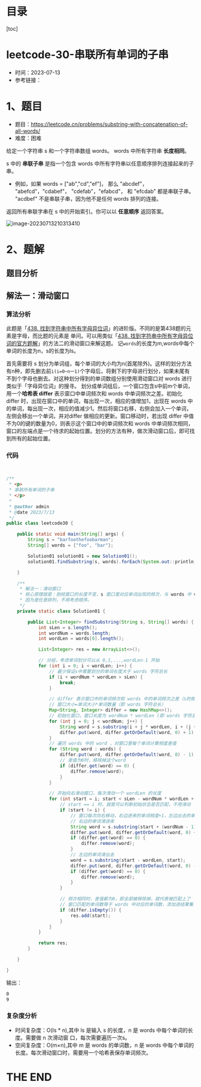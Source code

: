 # 目录

[toc]

# leetcode-30-串联所有单词的子串

- 时间：2023-07-13
- 参考链接：



# 1、题目

- 题目：https://leetcode.cn/problems/substring-with-concatenation-of-all-words/
- 难度：困难

给定一个字符串 s 和一个字符串数组 words。 words 中所有字符串 **长度相同**。

 s 中的 **串联子串** 是指一个包含  words 中所有字符串以任意顺序排列连接起来的子串。

- 例如，如果 words = ["ab","cd","ef"]， 那么 "abcdef"， "abefcd"，"cdabef"， "cdefab"，"efabcd"， 和 "efcdab" 都是串联子串。 "acdbef" 不是串联子串，因为他不是任何 words 排列的连接。

返回所有串联字串在 s 中的开始索引。你可以以 **任意顺序** 返回答案。

![image-20230713210313410](https://2021-joker.oss-cn-shanghai.aliyuncs.com/java_img/image-20230713210313410.png)



# 2、题解

## 题目分析



## 解法一：滑动窗口

### 算法分析

此题是「[438. 找到字符串中所有字母异位词](https://leetcode.cn/problems/find-all-anagrams-in-a-string/)」的进阶版。不同的是第438题的元素是字母，而比题的元素是
单问。可以用类似「[438. 找到字符串中所有字母异位词的官方题解](https://leetcode.cn/problems/find-all-anagrams-in-a-string/solution/zhao-dao-zi-fu-chuan-zhong-suo-you-zi-mu-xzin/)」的方法二的滑动窗口来解这题。
记`words`的长度为m,words中每个单词的长度为n，s的长度为ls。

首先需要将 s 划分为单词组，每个单词的大小均为n(首尾除外)。这样的划分方法有n种，即先删去前`i(i=0~n一1)`个字母后，将剩下的字母进行划分，如果未尾有不到个字母也删去。对这种划分得到的单词数组分别使用滑动窗口对 words 进行类似于「字母异位词」的搜寻。
划分成单词组后，一个窗口包含s中前m个单词，用一个**哈希表 differ** 表示窗口中单词频次和 words 中单词频次之差。初始化 differ 时，出现在窗口中的单词，每出现一次，相应的值增加1，出现在 words 中的单词，每出现一次，相应的值减少1。然后将窗口右移，右侧会加入一个单词，左侧会移出一个单词，并对differ 做相应的更新。窗口移动时，若出现 differ 中值不为0的键的数量为0，则表示这个窗口中的单词频次和 words 中单词频次相同，窗口的左端点是一个待求的起始位置。划分的方法有种，做次滑动窗口后，即可找到所有的起始位置。



### 代码

```java


/**
 * <p>
 * 串联所有单词的子串
 * </p>
 *
 * @author admin
 * @date 2023/7/13
 */
public class leetcode30 {

    public static void main(String[] args) {
        String s = "barfoothefoobarman";
        String[] words = {"foo", "bar"};

        Solution01 solution01 = new Solution01();
        solution01.findSubstring(s, words).forEach(System.out::println);

    }

    /**
     * 解法一：滑动窗口
     * 核心原理就是：抱枕窗口的长度不变，s 窗口里对应单词出现的频次，与 words 中 word 出现的频次一样，则找到一个解，
     * 因为是任意排列，不用考虑顺序。
     */
    private static class Solution01 {

        public List<Integer> findSubstring(String s, String[] words) {
            int sLen = s.length();
            int wordNum = words.length;
            int wordLen = words[0].length();

            List<Integer> res = new ArrayList<>();

            // 分组，考虑单词划分可以从 0,1,...,wordLen-1 开始
            for (int i = 0; i < wordLen; i++) {
                // 最少保证s中需要划分的单词长度大于 words 字符总长
                if (i + wordNum * wordLen > sLen) {
                    break;
                }

                // differ 表示窗口中的单词频次和 words 中的单词频次之差（s的频次 - words 的频次），如果为0，说明窗口和words是完全匹配的
                // 窗口大小=单词大小*单词数量（即 words 字符总长）
                Map<String, Integer> differ = new HashMap<>();
                // 初始化窗口，窗口长度为 wordNum * wordLen (即 words 字符总长), 依次计算窗口里对 s 每个切分的单词的频次
                for (int j = 0; j < wordNum; j++) {
                    String word = s.substring(i + j * wordLen, i + (j + 1) * wordLen);
                    differ.put(word, differ.getOrDefault(word, 0) + 1);
                }
                // 遍历 words 中的 word ，对窗口里每个单词计算频度差值
                for (String word : words) {
                    differ.put(word, differ.getOrDefault(word, 0) - 1);
                    // 差值为0时，移除掉这个word
                    if (differ.get(word) == 0) {
                        differ.remove(word);
                    }
                }

                // 开始向右滑动窗口，每次滑动一个 wordLen 的长度
                for (int start = i; start < sLen - wordNum * wordLen + 1; start += wordLen) {
                    // start == i 时，就是可以判断初始状态是否匹配，不用滑动
                    if (start != i) {
                        // 窗口每次向右移动，右边进来的单词频度+1，左边出去的单词频度-1
                        // 右边的单词滑进来
                        String word = s.substring(start + (wordNum - 1) * wordLen, start + wordNum * wordLen);
                        differ.put(word, differ.getOrDefault(word, 0) + 1);
                        if (differ.get(word) == 0) {
                            differ.remove(word);
                        }
                        // 左边的单词滑出去
                        word = s.substring(start - wordLen, start);
                        differ.put(word, differ.getOrDefault(word, 0) - 1);
                        if (differ.get(word) == 0) {
                            differ.remove(word);
                        }
                    }

                    // 频次相同时，差值都为0，即全部被移除掉，就代表被匹配上了
                    // 窗口匹配的单词数等于 words 中对应的单词数，添加进结果集
                    if (differ.isEmpty()) {
                        res.add(start);
                    }
                }
            }

            return res;
        }

    }

}

```

输出：

```sh
0
9
```





### 复杂度分析

- 时间复杂度：O(ls * n),其中 ls 是输入 s 的长度，n 是 words 中每个单词的长度。需要做 n 次滑动窗
  口，每次需要遍历一次s。
- 空间复杂度：O(m×n),其中 m 是 words 的单词数，n 是 words 中每个单词的长度。每次滑动窗口时，需要用一个哈希表保存单词频次。







# THE END